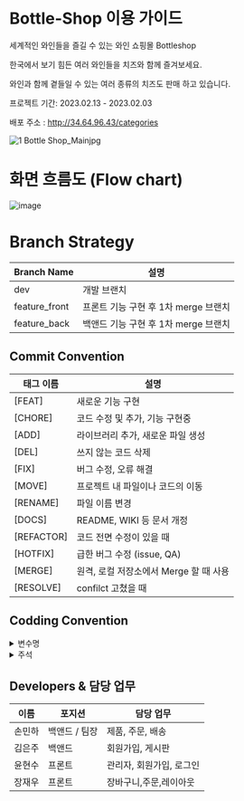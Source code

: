 # Bottle-Shop 이용 가이드

세계적인 와인들을 즐길 수 있는 와인 쇼핑몰 Bottleshop

한국에서 보기 힘든 여러 와인들을 치즈와 함께 즐겨보세요.

와인과 함께 곁들일 수 있는 여러 종류의 치즈도 판매 하고 있습니다.

프로젝트 기간: 2023.02.13 - 2023.02.03 

배포 주소 : http://34.64.96.43/categories

![1  Bottle Shop_Mainjpg](https://github.com/MastersWoo/Bottle-Shop/assets/123873604/4c83681d-869d-4465-9af4-bfebdfcad452)

# 화면 흐름도 (Flow chart)

![image](https://github.com/MastersWoo/Bottle-Shop/assets/123873604/d07161f5-25f6-4829-86c9-934622c3b74d)

# Branch Strategy

| Branch Name   | 설명                       |
|---------------|--------------------------|
| dev           | 개발 브랜치                   |
| feature_front | 프론트 기능 구현 후 1차 merge 브랜치 |
| feature_back  | 백앤드 기능 구현 후 1차 merge 브랜치 |

## Commit Convention      
| 태그 이름 | 설명 |
| --- | --- |
| [FEAT] | 새로운 기능 구현 |
| [CHORE] | 코드 수정 및 추가, 기능 구현중 |
| [ADD] | 라이브러리 추가, 새로운 파일 생성 |
| [DEL] | 쓰지 않는 코드 삭제 |
| [FIX] | 버그 수정, 오류 해결 |
| [MOVE] | 프로젝트 내 파일이나 코드의 이동 |
| [RENAME] | 파일 이름 변경 |
| [DOCS] | README, WIKI 등 문서 개정 |
| [REFACTOR] | 코드 전면 수정이 있을 때 |
| [HOTFIX] | 급한 버그 수정 (issue, QA) |
| [MERGE] | 원격, 로컬 저장소에서 Merge 할 때 사용 |
| [RESOLVE] | confilct 고쳤을 때 |

## Codding Convention
<details>
<summary>변수명</summary>
<div markdown="1"> 
      
- 변수명은 항상 Carmel Case 사용 <br>
- 함수의 경우 동사+명사 사용<br>
    - ex) getInformation()<br>
- flag 변수는 조동사 + flag 종류로 구성 ([flag 변수란?](https://m.blog.naver.com/scyan2011/221610951335))<br>
    - ex) isNum<br>
- 약어는 되도록 사용하지 않는다.
</div>
</details>

<details>
<summary>주석</summary>
<div markdown="1">   
    
- 한 줄 주석은 `//`를 사용한다.<br>
- 그 이상은 `/** */`를 사용한다.
</div>
</details>

## Developers & 담당 업무
| 이름 | 포지션 | 담당 업무 |
| --- | --- | --- |
| 손민하 | 백앤드 / 팀장 | 제품, 주문, 배송 |
| 김은주 | 백앤드 | 회원가입, 게시판 |
| 윤현수 | 프론트 | 관리자, 회원가입, 로그인  |
| 장재우 | 프론트 | 장바구니,주문,레이아웃 |
